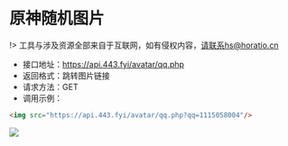 # 原神随机图片

!> 工具与涉及资源全部来自于互联网，如有侵权内容，请联系hs@horatio.cn

- 接口地址：https://api.443.fyi/avatar/qq.php
- 返回格式：跳转图片链接
- 请求方法：GET
- 调用示例：

```html
<img src="https://api.443.fyi/avatar/qq.php?qq=1115058004"/>
```
<img src="https://api.443.fyi/avatar/qq.php?qq=1115058004"/>
